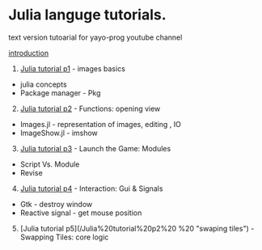 
# Julia languge tutorials.
text version tutoarial for yayo-prog youtube channel

  [introduction](/Julia%20tutorial%20introduction "Intoduction")
1. [Julia tutorial p1](/Julia%20tutorial%20p1%20image%20basics "Images basics") - images basics
  + julia concepts
  + Package manager - Pkg
2. [Julia tutorial p2](/Julia%20tutorial%20p2%20function%20opening%20view "opening view") - Functions: opening view
  + Images.jl    - representation of images, editing , IO
  + ImageShow.jl - imshow
3. [Julia tutorial p3](/Julia%20tutorial%20p3%20module "Modules and Scripts") - Launch the Game: Modules
  + Script Vs. Module
  + Revise
4. [Julia tutorial p4](/Julia%20tutorial%20p4%20gui%20interaction "Gui & Signals") - Interaction: Gui & Signals
  + Gtk - destroy window
  + Reactive signal - get mouse position
5. [Julia tutorial p5](/Julia%20tutorial%20p2%20  %20   "swaping tiles") - Swapping Tiles: core logic
<!--100. [Julia tutorial px ](/zzz "") - yyy -->
